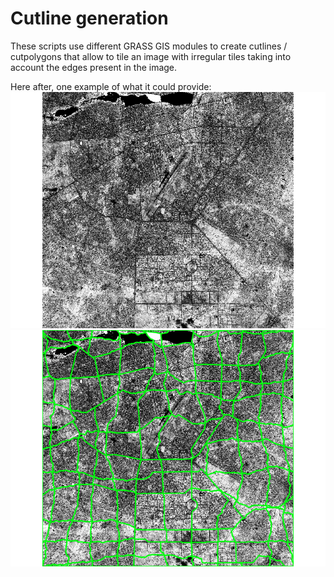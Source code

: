 # Cutline generation
These scripts use different GRASS GIS modules to create cutlines / cutpolygons that allow to tile an image with irregular tiles taking into account the edges present in the image.

Here after, one example of what it could provide:
![Ouagadougou Worlview3 near infrared band](images/Ouagadougou_WV3_example_A.png) 
![The same image with the cutline generated](images/Ouagadougou_WV3_example_B.png) 